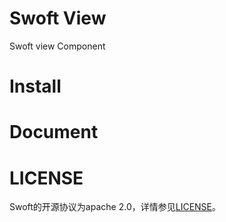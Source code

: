 # Swoft View
Swoft view Component

# Install

# Document

# LICENSE
Swoft的开源协议为apache 2.0，详情参见[LICENSE](LICENSE)。

